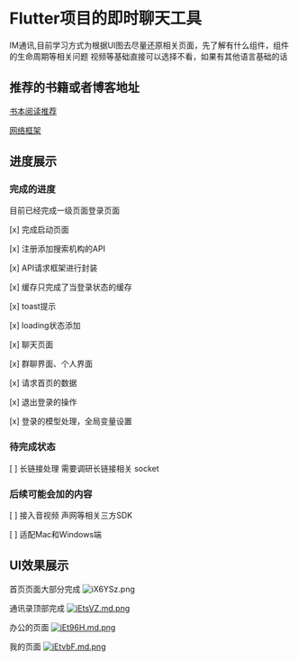 # Flutter项目的即时聊天工具

IM通讯,目前学习方式为根据UI图去尽量还原相关页面，先了解有什么组件，组件的生命周期等相关问题
视频等基础直接可以选择不看，如果有其他语言基础的话

## 推荐的书籍或者博客地址

[书本阅读推荐](https://book.flutterchina.club/)

[网络框架](https://www.cnblogs.com/stars-one/p/15120235.html)

## 进度展示

### 完成的进度
目前已经完成一级页面登录页面

[x] 完成启动页面

[x] 注册添加搜索机构的API

[x] API请求框架进行封装

[x] 缓存只完成了当登录状态的缓存

[x] toast提示

[x] loading状态添加

[x] 聊天页面

[x] 群聊界面、个人界面

[x]  请求首页的数据

[x] 退出登录的操作

[x] 登录的模型处理，全局变量设置

### 待完成状态

[ ] 长链接处理 需要调研长链接相关 socket



### 后续可能会加的内容

[ ] 接入音视频 声网等相关三方SDK



[ ] 适配Mac和Windows端



## UI效果展示

首页页面大部分完成
![iX6YSz.png](https://i.328888.xyz/2023/04/13/iX6YSz.png)

通讯录顶部完成
[![iEtsVZ.md.png](https://i.328888.xyz/2023/04/16/iEtsVZ.md.png)](https://imgloc.com/i/iEtsVZ)

办公的页面
[![iEt96H.md.png](https://i.328888.xyz/2023/04/16/iEt96H.md.png)](https://imgloc.com/i/iEt96H)

我的页面
[![iEtvbF.md.png](https://i.328888.xyz/2023/04/16/iEtvbF.md.png)](https://imgloc.com/i/iEtvbF)


